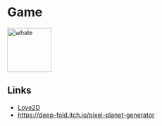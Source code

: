 # Game

<img src="https://github.com/love2d-community/splashes/blob/master/o-ten-one/logo.png?raw=true" alt="whale" width="100">

## Links

- [Love2D](https://love2d.org/)
- <https://deep-fold.itch.io/pixel-planet-generator>
